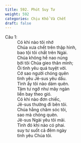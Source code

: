 ```yaml
---
title: 592. Phút Suy Tư
weight: 592
categories: Chịu Khổ Và Chết
draft: false
---
```

<dl><dt>Câu 1:</dt><dd data-verse="1">Có khi nào tôi nhớ <br/>Chúa xưa chết trên thập hình, <br/>bao tội tôi chất trên Ngài. <br/>Chúa không hề nao núng <br/>bởi tôi Chúa gieo thân mình; <br/>Ôi tình yêu quá tuyệt vời. <br/>Cớ sao người chóng quên <br/>tình yêu Jê-sus yêu dấu. <br/>Tình ấy tôi nào dám quên. <br/>Tâm tư ngỡ như mây ngàn <br/>liền bay theo gió. <br/>Có khi nào đơn chiếc, <br/>Jê-sus thường đi bên tôi. <br/>Chúa hằng chăm sóc tôi, <br/>sao mà chóng quên. <br/>Jê-sus Ngài yêu tôi mãi. <br/>Tình đó khi nào có phai. <br/>suy tư suốt cả đêm ngày <br/>tình yêu Chúa tôi. </dd></dl>